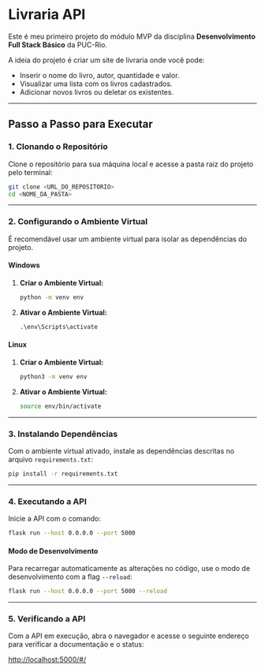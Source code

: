 # Livraria API

Este é meu primeiro projeto do módulo MVP da disciplina **Desenvolvimento Full Stack Básico** da PUC-Rio.

A ideia do projeto é criar um site de livraria onde você pode:  
- Inserir o nome do livro, autor, quantidade e valor.  
- Visualizar uma lista com os livros cadastrados.  
- Adicionar novos livros ou deletar os existentes.

---

## Passo a Passo para Executar

### 1. Clonando o Repositório

Clone o repositório para sua máquina local e acesse a pasta raiz do projeto pelo terminal:

```bash
git clone <URL_DO_REPOSITORIO>
cd <NOME_DA_PASTA>
```

---

### 2. Configurando o Ambiente Virtual

É recomendável usar um ambiente virtual para isolar as dependências do projeto.

#### Windows

1. **Criar o Ambiente Virtual:**
   ```cmd
   python -m venv env
   ```

2. **Ativar o Ambiente Virtual:**
   ```cmd
   .\env\Scripts\activate
   ```

#### Linux

1. **Criar o Ambiente Virtual:**
   ```bash
   python3 -m venv env
   ```

2. **Ativar o Ambiente Virtual:**
   ```bash
   source env/bin/activate
   ```

---

### 3. Instalando Dependências

Com o ambiente virtual ativado, instale as dependências descritas no arquivo `requirements.txt`:

```bash
pip install -r requirements.txt
```

---

### 4. Executando a API

Inicie a API com o comando:

```bash
flask run --host 0.0.0.0 --port 5000
```

#### Modo de Desenvolvimento

Para recarregar automaticamente as alterações no código, use o modo de desenvolvimento com a flag `--reload`:

```bash
flask run --host 0.0.0.0 --port 5000 --reload
```

---

### 5. Verificando a API

Com a API em execução, abra o navegador e acesse o seguinte endereço para verificar a documentação e o status:

[http://localhost:5000/#/](http://localhost:5000/#/)
